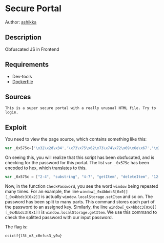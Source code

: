 # Secure Portal
Author: [ashikka](https://github.com/ashikka)

## Description

Obfuscated JS in Frontend

## Requirements 

- Dev-tools
- [Dockerfile](./Dockerfile)

## Sources

```
This is a super secure portal with a really unusual HTML file. Try to login.
```


## Exploit

You need to view the page source, which contains something like this: 

```javascript
var _0x575c=['\x32\x2d\x34','\x73\x75\x62\x73\x74\x72\x69\x6e\x67','\x34\x2d\x37','\x67\x65\x74\x49\x74\x65\x6d','\x64\x65\x6c\x65\x74\x65\x49\x74\x65\x6d','\x31\x32\x2d\x31\x34','\x30\x2d\x32','\x73\x65\x74\x49\x74\x65\x6d','\x39\x2d\x31\x32','\x5e\x37\x4d','\x75\x70\x64\x61\x74\x65\x49\x74\x65\x6d','\x62\x62\x3d','\x37\x2d\x39','\x31\x34\x2d\x31\x36','\x6c\x6f\x63\x61\x6c\x53\x74\x6f\x72\x61\x67\x65',];(function(_0x4f0aae,_0x575cf8){var _0x51eea2=function(_0x180eeb){while(--_0x180eeb){_0x4f0aae['push'](_0x4f0aae['shift']());}};_0x51eea2(++_0x575cf8);}(_0x575c,0x78));var _0x51ee=function(_0x4f0aae,_0x575cf8){_0x4f0aae=_0x4f0aae-0x0;var _0x51eea2=_0x575c[_0x4f0aae];return _0x51eea2;};function CheckPassword(_0x47df21){var _0x4bbdc3=[_0x51ee('0xe'),_0x51ee('0x3'),_0x51ee('0x7'),_0x51ee('0x4'),_0x51ee('0xa')];window[_0x4bbdc3[0x0]][_0x4bbdc3[0x2]]('9-12','BE*');window[_0x4bbdc3[0x0]][_0x4bbdc3[0x2]](_0x51ee('0x2'),_0x51ee('0xb'));window[_0x4bbdc3[0x0]][_0x4bbdc3[0x2]](_0x51ee('0x6'),'5W');window[_0x4bbdc3[0x0]][_0x4bbdc3[0x2]]('16',_0x51ee('0x9'));window[_0x4bbdc3[0x0]][_0x4bbdc3[0x2]](_0x51ee('0x5'),'pg');window[_0x4bbdc3[0x0]][_0x4bbdc3[0x2]]('7-9','+n');window[_0x4bbdc3[0x0]][_0x4bbdc3[0x2]](_0x51ee('0xd'),'4t');window[_0x4bbdc3[0x0]][_0x4bbdc3[0x2]](_0x51ee('0x0'),'$F');if(window[_0x4bbdc3[0x0]][_0x4bbdc3[0x1]](_0x51ee('0x8'))===_0x47df21[_0x51ee('0x1')](0x9,0xc)){if(window[_0x4bbdc3[0x0]][_0x4bbdc3[0x1]](_0x51ee('0x2'))===_0x47df21['substring'](0x4,0x7)){if(window[_0x4bbdc3[0x0]][_0x4bbdc3[0x1]](_0x51ee('0x6'))===_0x47df21[_0x51ee('0x1')](0x0,0x2)){if(window[_0x4bbdc3[0x0]][_0x4bbdc3[0x1]]('16')===_0x47df21[_0x51ee('0x1')](0x10)){if(window[_0x4bbdc3[0x0]][_0x4bbdc3[0x1]](_0x51ee('0x5'))===_0x47df21[_0x51ee('0x1')](0xc,0xe)){if(window[_0x4bbdc3[0x0]][_0x4bbdc3[0x1]](_0x51ee('0xc'))===_0x47df21[_0x51ee('0x1')](0x7,0x9)){if(window[_0x4bbdc3[0x0]][_0x4bbdc3[0x1]](_0x51ee('0xd'))===_0x47df21[_0x51ee('0x1')](0xe,0x10)){if(window[_0x4bbdc3[0x0]][_0x4bbdc3[0x1]](_0x51ee('0x0'))===_0x47df21[_0x51ee('0x1')](0x2,0x4))return!![];}}}}}}}return![];}
```
On seeing this, you will realize that this script has been obsfucated, and is checking for the password for this portal. The list `var _0x575c` has been encoded to hex, which translates to this.

```javascript
var _0x575c = ["2-4", "substring", "4-7", "getItem", "deleteItem", "12-14", "0-2", "setItem", "9-12", "^7M", "updateItem", "bb=", "7-9", "14-16", "localStorage"];
```

Now, in the function `CheckPassword`, you see the word `window` being repeated many times. For an example, the line `window[_0x4bbdc3[0x0]][_0x4bbdc3[0x2]]` is actually `window.localStorage.setItem` and so on. The password has been split to many parts. This command stores each part of the password to an assigned key.
Similarly, the line `window[_0x4bbdc3[0x0]][_0x4bbdc3[0x1]]` is `window.localStorage.getItem`. We use this command to check the splitted password with our input password. 
<br />

The flag is:

```
csictf{l3t_m3_c0nfus3_y0u}
```
